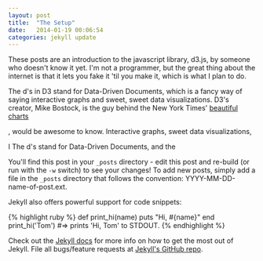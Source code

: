 ```yaml
---
layout: post
title:  "The Setup"
date:   2014-01-19 00:06:54
categories: jekyll update
---
```

These posts are an introduction to the javascript library, d3.js, by someone who doesn't know it yet. I'm not a programmer, but the great thing about the internet is that it lets you fake it 'til you make it, which is what I plan to do. 

The d's in D3 stand for Data-Driven Documents, which is a fancy way of saying interactive graphs and sweet, sweet data visualizations. D3's creator, Mike Bostock, is the guy behind the New York Times' [beautiful charts][nyt]



, would be awesome to know. Interactive graphs, sweet data visualizations, 

I The d's stand for Data-Driven Documents, and the  

You'll find this post in your `_posts` directory - edit this post and re-build (or run with the `-w` switch) to see your changes!
To add new posts, simply add a file in the `_posts` directory that follows the convention: YYYY-MM-DD-name-of-post.ext.

Jekyll also offers powerful support for code snippets:

{% highlight ruby %}
def print_hi(name)
  puts "Hi, #{name}"
end
print_hi('Tom')
#=> prints 'Hi, Tom' to STDOUT.
{% endhighlight %}

Check out the [Jekyll docs][jekyll] for more info on how to get the most out of Jekyll. File all bugs/feature requests at [Jekyll's GitHub repo][jekyll-gh].

[jekyll-gh]: https://github.com/mojombo/jekyll
[jekyll]:    http://jekyllrb.com
[nyt]: http://newyorktimes.com
